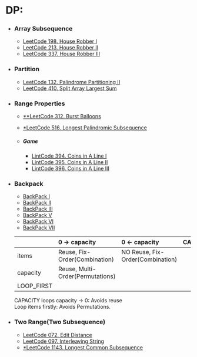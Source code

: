 # DP:

+ ### Array Subsequence
  + [LeetCode 198. House Robber I](/src/leetcode/p151to200/LeetCode198HouseRobberI.java)
  + [LeetCode 213. House Robber II](/src/leetcode/p201to250/LeetCode213HouseRobberII.java)
  + [LeetCode 337. House Robber III](/src/leetcode/p301to350/LeetCode337HouseRobberIII.java)

+ ### Partition
  + [LeetCode 132. Palindrome Partitioning II](/src/leetcode/p101to150/LeetCode132PalindromePartitioningII.java)
  + [LeetCode 410. Split Array Largest Sum](/src/leetcode/p401to450/LeetCode410SplitArrayLargestSum.java)

+ ### Range Properties
  + [**LeetCode 312. Burst Balloons](/src/leetcode/p301to350/LeetCode312BurstBalloons.java)
  + [*LeetCode 516. Longest Palindromic Subsequence](/src/leetcode/p501to550/LeetCode516LongestPalindromicSubsequence.java)

  + ##### Game
    + [LintCode 394. Coins in A Line I](/src/lintcode/p351to400/LintCode394CoinsInALineI.java)
    + [LintCode 395. Coins in A Line II](/src/lintcode/p351to400/LintCode395CoinsInALineII.java)
    + [LintCode 396. Coins in A Line III](/src/lintcode/p351to400/LintCode396CoinsInALineIII.java)

+ ### Backpack
  + [BackPack I](/src/jiuzhang/dp/backpack/BackPackI.java)
  + [BackPack II](/src/jiuzhang/dp/backpack/BackPackII.java)
  + [BackPack III](/src/jiuzhang/dp/backpack/BackPackIII.java)
  + [BackPack V](/src/jiuzhang/dp/backpack/BackPackV.java)
  + [BackPack VI](/src/jiuzhang/dp/backpack/BackPackVI.java)
  + [BackPack VII](/src/jiuzhang/dp/backpack/BackPackVII.java)

  |            | 0 -> capacity                    | 0 <- capacity                        | CAPACITY |
  |:-----------|:---------------------------------|:-------------------------------------|:---------|
  | items      | Reuse, Fix-Order(Combination)    | NO Reuse, Fix-Order(Combination) |          |
  | capacity   | Reuse, Multi-Order(Permutations) |                                      |          |
  | LOOP_FIRST |                                  |                                      |          |

  CAPACITY loops capacity -> 0: Avoids reuse  
  Loop items firstly: Avoids Permutations.

+ ### Two Range(Two Subsequence)
  + [LeetCode 072. Edit Distance](/src/leetcode/p051to100/LeetCode072EditDistance.java)
  + [LeetCode 097. Interleaving String](/src/leetcode/p051to100/LeetCode097InterleavingString.java)
  + [*LeetCode 1143. Longest Common Subsequence](/src/leetcode/p1101to1150/LeetCode1143LongestCommonSubsequence.java)

